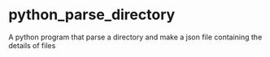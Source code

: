 # python_parse_directory
A python program that parse a directory and make a json file containing the details of files

